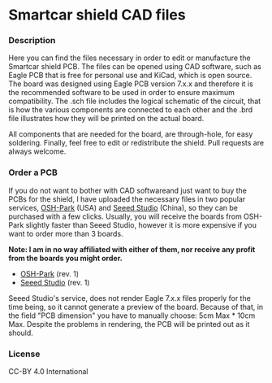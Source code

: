 # Smartcar shield CAD files

### Description
Here you can find the files necessary in order to edit or manufacture the Smartcar shield PCB. The files can be opened using CAD software, such as Eagle PCB that is free for personal use and KiCad, which is open source. The board was designed using Eagle PCB version 7.x.x and therefore it is the recommended software to be used in order to ensure maximum compatibility. The .sch file includes the logical schematic of the circuit, that is how the various components are connected to each other and the .brd file illustrates how they will be printed on the actual board.

All components that are needed for the board, are through-hole, for easy soldering. Finally, feel free to edit or redistribute the shield. Pull requests are always welcome.

### Order a PCB
If you do not want to bother with CAD softwareand just want to buy the PCBs for the shield, I have uploaded the necessary files in two popular services, [OSH-Park](https://oshpark.com/) (USA) and [Seeed Studio](http://www.seeedstudio.com/) (China), so they can be purchased with a few clicks. Usually, you will receive the boards from OSH-Park slightly faster than Seeed Studio, however it is more expensive if you want to order more than 3 boards.

**Note: I am in no way affiliated with either of them, nor receive any profit from the boards you might order.**

* [OSH-Park](https://oshpark.com/shared_projects/PneNeqwy) (rev. 1)
* [Seeed Studio](http://www.seeedstudio.com/service/rQ94NKC8) (rev. 1)

Seeed Studio's service, does not render Eagle 7.x.x files properly for the time being, so it cannot generate a preview of the board. Because of that, in the field "PCB dimension" you have to manually choose: 5cm Max * 10cm Max. Despite the problems in rendering, the PCB will be printed out as it should.

### License
CC-BY 4.0 International
